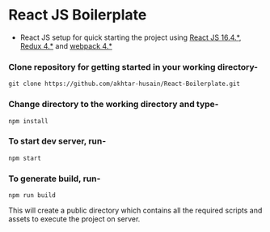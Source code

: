 # React JS Boilerplate

* React JS setup for quick starting the project using [React JS 16.4.*](https://reactjs.org), [Redux 4.*](https://redux.js.org/) and [webpack 4.*](https://webpack.js.org/)

### Clone repository for getting started in your working directory-
```
git clone https://github.com/akhtar-husain/React-Boilerplate.git
```

### Change directory to the working directory and type-
``` 
npm install
```

### To start dev server, run-
``` 
npm start
```

### To generate build, run-
``` 
npm run build
```
This will create a public directory which contains all the required scripts and assets to execute the project on server.
